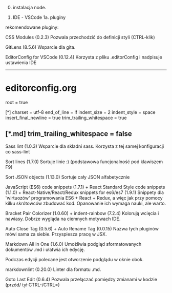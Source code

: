 0. instalacja node.

1. IDE - VSCode
1a. pluginy

rekomendowane pluginy:

CSS Modules (0.2.3)
Pozwala przechodzić do definicji styli (CTRL-klik)


GitLens (8.5.6)
Wsparcie dla gita.

EditorConfig for VSCode (0.12.4)
Korzysta z pliku .editorConfig i nadpisuje ustawienia IDE

----------------------------------
# editorconfig.org
root = true

[*]
charset = utf-8
end_of_line = lf
indent_size = 2
indent_style = space
insert_final_newline = true
trim_trailing_whitespace = true

[*.md]
trim_trailing_whitespace = false
----------------------------------

Sass lint (1.0.3)
Wsparcie dla składni sass. Korzysta z tej samej konfiguracji co sass-lint

Sort lines (1.7.0)
Sortuje linie :) (podstawowa funcjonalność pod klawiszem F9)

Sort JSON objects (1.13.0)
Sortuje cały JSON alfabetycznie


JavaScript (ES6) code snippets (1.7.1) + React Standard Style code snippets (1.1.0) + React-Native/React/Redux snippets for es6/es7 (1.9.1)
Snippety dla 'wirtuozów' programowania ES6 + React + Redux, a więc jak przy pomocy kilku skrótowców zbudować kod. Opanowanie ich wymaga nauki, ale warto.

Bracket Pair Colorizer (1.0.60) + indent-rainbow (7.2.4)
Kolorują wcięcia i nawiasy. Dobrze wygląda na ciemnych motywach IDE.

Auto Close Tag (0.5.6) + Auto Rename Tag (0.0.15)
Nazwa tych pluginów mówi sama za siebie. Przyspiesza pracę w JSX.

Markdown All in One (1.6.0)
Umożliwia podgląd sformatowanych dokumentów .md i ułatwia ich edycję.

Podczas edycji polecane jest otworzenie podglądu w oknie obok.

markdownlint (0.20.0)
Linter dla formatu .md.

Goto Last Edit (0.6.4)
Pozwala przełączać pomiędzy zmianami w kodzie (przód/ tył CTRL-/CTRL=)
